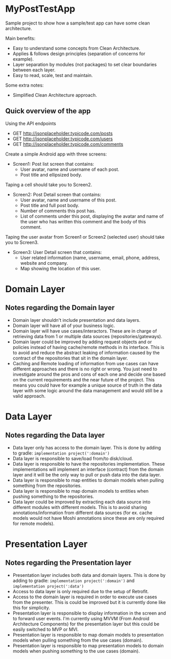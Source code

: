 MyPostTestApp 
=

Sample project to show how a sample/test app can have some clean architecture.

Main benefits:
- Easy to understand some concepts from Clean Architecture.
- Applies & follows design principles (separation of concerns for example).
- Layer separation by modules (not packages) to set clear boundaries between each layer.
- Easy to read, scale, test and maintain.

Some extra notes:
- Simplified Clean Architecture approach.

Quick overview of the app
-

Using the API endpoints
- GET http://jsonplaceholder.typicode.com/posts
- GET http://jsonplaceholder.typicode.com/users
- GET http://jsonplaceholder.typicode.com/comments

Create a simple Android app with three screens:
- Screen1: Post list screen that contains:
    - User avatar, name and username of each post.
    - Post title and ellipsized body.

Taping a cell should take you to Screen2.

- Screen2: Post Detail screen that contains:
    - User avatar, name and username of this post.
    - Post title and full post body.
    - Number of comments this post has.
    - List of comments under this post, displaying the avatar and name of the user who has written this comment and the body of this comment.

Taping the user avatar from Screen1 or Screen2 (selected user) should take you to Screen3.

- Screen3: User Detail screen that contains:
    - User related information (name, username, email, phone, address, website and company.
    - Map showing the location of this user.
    
Domain Layer
=

Notes regarding the Domain layer
-

- Domain layer shouldn't include presentation and data layers.
- Domain layer will have all of your business logic.
- Domain layer will have use cases/interactors. These are in charge of retrieving data from 1 or multiple data sources (repositories/gateways).
- Domain layer could be improved by adding request objects and or policies instead of having cache/remote methods in its interface.
This is to avoid and reduce the abstract leaking of information caused by the contract of the repositories that sit in the domain layer.
- Caching and Remote loading of information from use cases can have different approaches and there is no right or wrong.
You just need to investigate around the pros and cons of each one and decide one based on the current requirements and the near future of the project.
This means you could have for example a unique source of truth in the data layer with some logic around the data management and would still be a valid approach.

Data Layer
=

Notes regarding the Data layer
-

- Data layer only has access to the domain layer. This is done by adding to gradle: `implementation project(':domain')`
- Data layer is responsible to save/load from/to disk/cloud.
- Data layer is responsible to have the repositories implementation.
These implementations will implement an interface (contract) from the domain layer and it will be the only way to
pull or push data into the data layer.
- Data layer is responsible to map entities to domain models when pulling something from the repositories.
- Data layer is responsible to map domain models to entities when pushing something to the repositories.
- Data layer could be improved by extracting each data source into different modules with different models.
This is to avoid sharing annotations/information from different data sources (for ex. cache models would not have Moshi annotations since these are only required for remote models).

Presentation Layer
=

Notes regarding the Presentation layer
-

- Presentation layer includes both data and domain layers.  This is done by adding to gradle: `implementation project(':domain')` and `implementation project(':data')`
- Access to data layer is only required due to the setup of Retrofit.
- Access to the domain layer is required in order to execute use cases from the presenter.
This is could be improved but it is currently done like this for simplicity.
- Presentation layer is responsible to display information in the screen and to forward user events.
I'm currently using MVVM (From Android Architecture Components) for the presentation layer but this could be easily switched to MVP or MVI.
- Presentation layer is responsible to map domain models to presentation models when pulling something from the use cases (domain).
- Presentation layer is responsible to map presentation models to domain models when pushing something to the use cases (domain).

